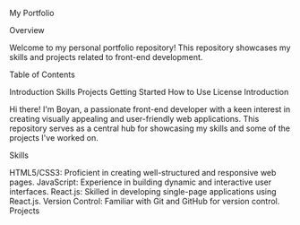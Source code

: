 My Portfolio

Overview

Welcome to my personal portfolio repository! This repository showcases my skills and projects related to front-end development.

Table of Contents

Introduction
Skills
Projects
Getting Started
How to Use
License
Introduction

Hi there! I'm Boyan, a passionate front-end developer with a keen interest in creating visually appealing and user-friendly web applications. This repository serves as a central hub for showcasing my skills and some of the projects I've worked on.

Skills

HTML5/CSS3: Proficient in creating well-structured and responsive web pages.
JavaScript: Experience in building dynamic and interactive user interfaces.
React.js: Skilled in developing single-page applications using React.js.
Version Control: Familiar with Git and GitHub for version control.
Projects

